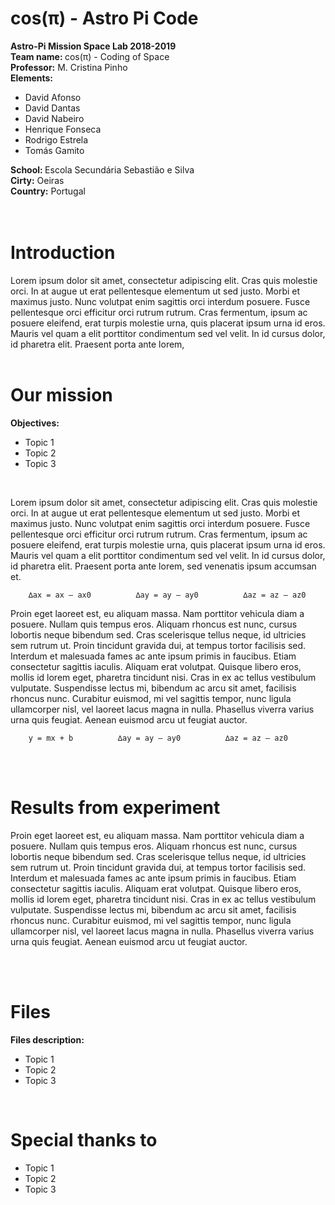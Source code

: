 # cos(π) - Astro Pi Code

<b> Astro-Pi Mission Space Lab 2018-2019 </b> <br>
<b> Team name: </b> cos(π) - Coding of Space <br>
<b> Professor:</b> M. Cristina Pinho <br>
<b> Elements:</b> <br>
<ul>
<li> David Afonso <br>
<li> David Dantas <br>
<li> David Nabeiro <br>
<li> Henrique Fonseca<br>
<li> Rodrigo Estrela <br>
<li> Tomás Gamito<br>
</ul>
<b> School: </b> Escola Secundária Sebastião e Silva<br>
<b> Cirty:</b> Oeiras <br>
<b> Country:</b> Portugal <br>
<br>
<br>

# Introduction
Lorem ipsum dolor sit amet, consectetur adipiscing elit. Cras quis molestie orci. In at augue ut erat pellentesque elementum ut sed justo. Morbi et maximus justo. Nunc volutpat enim sagittis orci interdum posuere. Fusce pellentesque orci efficitur orci rutrum rutrum. Cras fermentum, ipsum ac posuere eleifend, erat turpis molestie urna, quis placerat ipsum urna id eros. Mauris vel quam a elit porttitor condimentum sed vel velit. In id cursus dolor, id pharetra elit. Praesent porta ante lorem, 
<br>
<br>


# Our mission <br>

 <b> Objectives: </b> <br>
  <ul>
    <li> Topic 1 <br>
    <li> Topic 2 <br>
    <li> Topic 3 <br>
   </ul>
  
  <br>
  
  Lorem ipsum dolor sit amet, consectetur adipiscing elit. Cras quis molestie orci. In at augue ut erat pellentesque elementum ut sed justo. Morbi et maximus justo. Nunc volutpat enim sagittis orci interdum posuere. Fusce pellentesque orci efficitur orci rutrum rutrum. Cras fermentum, ipsum ac posuere eleifend, erat turpis molestie urna, quis placerat ipsum urna id eros. Mauris vel quam a elit porttitor condimentum sed vel velit. In id cursus dolor, id pharetra elit. Praesent porta ante lorem, sed venenatis ipsum accumsan et.
  
		∆ax = ax – ax0			∆ay = ay – ay0			∆az = az – az0

Proin eget laoreet est, eu aliquam massa. Nam porttitor vehicula diam a posuere. Nullam quis tempus eros. Aliquam rhoncus est nunc, cursus lobortis neque bibendum sed. Cras scelerisque tellus neque, id ultricies sem rutrum ut. Proin tincidunt gravida dui, at tempus tortor facilisis sed. Interdum et malesuada fames ac ante ipsum primis in faucibus. Etiam consectetur sagittis iaculis. Aliquam erat volutpat. Quisque libero eros, mollis id lorem eget, pharetra tincidunt nisi. Cras in ex ac tellus vestibulum vulputate. Suspendisse lectus mi, bibendum ac arcu sit amet, facilisis rhoncus nunc. Curabitur euismod, mi vel sagittis tempor, nunc ligula ullamcorper nisl, vel laoreet lacus magna in nulla. Phasellus viverra varius urna quis feugiat. Aenean euismod arcu ut feugiat auctor.


		y = mx + b			∆ay = ay – ay0			∆az = az – az0

<br>
<br>
 
# Results from experiment 
Proin eget laoreet est, eu aliquam massa. Nam porttitor vehicula diam a posuere. Nullam quis tempus eros. Aliquam rhoncus est nunc, cursus lobortis neque bibendum sed. Cras scelerisque tellus neque, id ultricies sem rutrum ut. Proin tincidunt gravida dui, at tempus tortor facilisis sed. Interdum et malesuada fames ac ante ipsum primis in faucibus. Etiam consectetur sagittis iaculis. Aliquam erat volutpat. Quisque libero eros, mollis id lorem eget, pharetra tincidunt nisi. Cras in ex ac tellus vestibulum vulputate. Suspendisse lectus mi, bibendum ac arcu sit amet, facilisis rhoncus nunc. Curabitur euismod, mi vel sagittis tempor, nunc ligula ullamcorper nisl, vel laoreet lacus magna in nulla. Phasellus viverra varius urna quis feugiat. Aenean euismod arcu ut feugiat auctor.

<br>
<br>


# Files   
 <b> Files description: </b> <br>
  <ul>
    <li> Topic 1 <br>
    <li> Topic 2 <br>
    <li> Topic 3 <br>
   </ul>
   
   <br>
   
# Special thanks to </b> <br>
  <ul>
    <li> Topic 1 <br>
    <li> Topic 2 <br>
    <li> Topic 3 <br>
   </ul>

